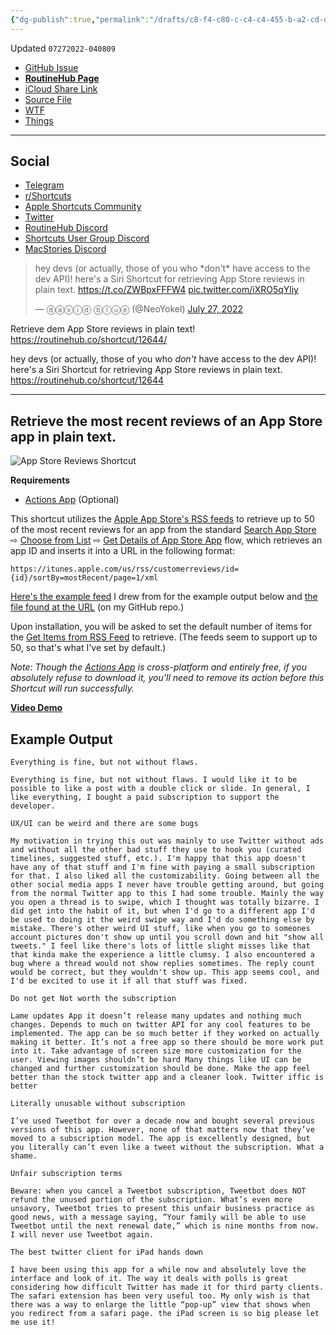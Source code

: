 ```yaml
---
{"dg-publish":true,"permalink":"/drafts/c8-f4-c80-c-c4-c4-455-b-a2-cd-d151-b0-d33296-2/","dgHomeLink":true,"dgPassFrontmatter":false}
---
```


Updated `07272022-040809`

- [GitHub Issue](https://github.com/extratone/i/issues/233)
- [**RoutineHub Page**](https://routinehub.co/shortcut/12644)
- [iCloud Share Link](https://www.icloud.com/shortcuts/0fd7ee1c024e4d8b9816264152968ec4)
- [Source File](https://github.com/extratone/i/blob/main/shortcuts/AppStoreReviews.shortcut)
- [WTF](https://davidblue.wtf/drafts/C8F4C80C-C4C4-455B-A2CD-D151B0D33296.html)
- [Things](things:///show?id=MhhR3WoiJpx6ZjBR4ERGWs)

---

## Social

- [Telegram](https://t.me/extratone/12427)
- [r/Shortcuts](https://reddit.com/r/shortcuts/comments/w948ug/app_store_reviews_routinehub/)
- [Apple Shortcuts Community](https://twitter.com/neoyokel/status/1552139935012032512)
- [Twitter](https://twitter.com/NeoYokel/status/1552140770748104704)
- [RoutineHub Discord](https://discord.com/channels/503976650439131183/504120881119887371/1001700631494529044)
- [Shortcuts User Group Discord](https://discord.com/channels/551914015131959308/551915117781188623/1001700835513860096)
- [MacStories Discord](https://discord.com/channels/836622115435184162/837346027144347700/1001777890960097300)

<blockquote class="twitter-tweet"><p lang="en" dir="ltr">hey devs (or actually, those of you who *don&#39;t* have access to the dev API)! here&#39;s a Siri Shortcut for retrieving App Store reviews in plain text. <a href="https://t.co/ZWBpxFFFW4">https://t.co/ZWBpxFFFW4</a> <a href="https://t.co/iXRO5qYliy">pic.twitter.com/iXRO5qYliy</a></p>&mdash; ⓓⓐⓥⓘⓓ ⓑⓛⓤⓔ (@NeoYokel) <a href="https://twitter.com/NeoYokel/status/1552140770748104704?ref_src=twsrc%5Etfw">July 27, 2022</a></blockquote> <script async src="https://platform.twitter.com/widgets.js" charset="utf-8"></script>

Retrieve dem App Store reviews in plain text! https://routinehub.co/shortcut/12644/

hey devs (or actually, those of you who *don't* have access to the dev API)! here's a Siri Shortcut for retrieving App Store reviews in plain text. https://routinehub.co/shortcut/12644

---

## Retrieve the most recent reviews of an App Store app in plain text.

![App Store Reviews Shortcut](https://user-images.githubusercontent.com/43663476/181154087-d213431a-9e7e-4cf7-a04d-41f89d27b04b.png)

**Requirements**

- [Actions App](https://apps.apple.com/us/app/actions/id1586435171) (Optional)

This shortcut utilizes the [Apple App Store's RSS feeds](https://developer.apple.com/forums/thread/98295) to retrieve up to 50 of the most recent reviews for an app from the standard [Search App Store](https://matthewcassinelli.com/actions/search-app-store/) ⇨ [Choose from List](https://matthewcassinelli.com/actions/choose-from-list/) ⇨ [Get Details of App Store App](https://matthewcassinelli.com/actions/get-details-of-app-store-app/) flow, which retrieves an app ID and inserts it into a URL in the following format:

```
https://itunes.apple.com/us/rss/customerreviews/id={id}/sortBy=mostRecent/page=1/xml
```

[Here's the example feed](https://itunes.apple.com/us/rss/customerreviews/id=1527500834/sortBy=mostRecent/page=1/xml) I drew from for the example output below and [the file found at the URL](https://github.com/extratone/i/blob/main/docs/AppStoreReviewsExample.xml) (on my GitHub repo.)

Upon installation, you will be asked to set the default number of items for the [Get Items from RSS Feed](https://matthewcassinelli.com/actions/get-items-from-rss-feed/) to retrieve. (The feeds seem to support up to 50, so that's what I've set by default.)

*Note: Though the [Actions App](https://apps.apple.com/us/app/actions/id1586435171) is cross-platform and entirely free, if you absolutely refuse to download it, you'll need to remove its action before this Shortcut will run successfully.*

[**Video Demo**](https://user-images.githubusercontent.com/43663476/181153861-35ada1c9-9181-4514-aeb4-08c9bb6cf2e4.MOV)

## Example Output

```
Everything is fine, but not without flaws.

Everything is fine, but not without flaws. I would like it to be possible to like a post with a double click or slide. In general, I like everything, I bought a paid subscription to support the developer.

UX/UI can be weird and there are some bugs

My motivation in trying this out was mainly to use Twitter without ads and without all the other bad stuff they use to hook you (curated timelines, suggested stuff, etc.). I'm happy that this app doesn't have any of that stuff and I'm fine with paying a small subscription for that. I also liked all the customizability. Going between all the other social media apps I never have trouble getting around, but going from the normal Twitter app to this I had some trouble. Mainly the way you open a thread is to swipe, which I thought was totally bizarre. I did get into the habit of it, but when I'd go to a different app I'd be used to doing it the weird swipe way and I'd do something else by mistake. There's other weird UI stuff, like when you go to someones account pictures don't show up until you scroll down and hit "show all tweets." I feel like there's lots of little slight misses like that that kinda make the experience a little clumsy. I also encountered a bug where a thread would not show replies sometimes. The reply count would be correct, but they wouldn't show up. This app seems cool, and I'd be excited to use it if all that stuff was fixed.

Do not get Not worth the subscription

Lame updates App it doesn’t release many updates and nothing much changes. Depends to much on twitter API for any cool features to be implemented. The app can be so much better if they worked on actually making it better. It’s not a free app so there should be more work put into it. Take advantage of screen size more customization for the user. Viewing images shouldn’t be hard Many things like UI can be changed and further customization should be done. Make the app feel better than the stock twitter app and a cleaner look. Twitter iffic is better

Literally unusable without subscription

I’ve used Tweetbot for over a decade now and bought several previous versions of this app. However, none of that matters now that they’ve moved to a subscription model. The app is excellently designed, but you literally can’t even like a tweet without the subscription. What a shame.

Unfair subscription terms

Beware: when you cancel a Tweetbot subscription, Tweetbot does NOT refund the unused portion of the subscription. What’s even more unsavory, Tweetbot tries to present this unfair business practice as good news, with a message saying, “Your family will be able to use Tweetbot until the next renewal date,” which is nine months from now. I will never use Tweetbot again.

The best twitter client for iPad hands down

I have been using this app for a while now and absolutely love the interface and look of it. The way it deals with polls is great considering how difficult Twitter has made it for third party clients. The safari extension has been very useful too. My only wish is that there was a way to enlarge the little “pop-up” view that shows when you redirect from a safari page. the iPad screen is so big please let me use it!
```